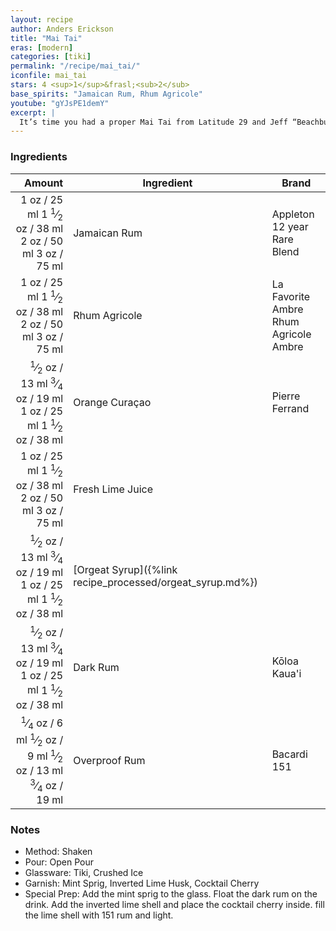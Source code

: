 ```yaml
---
layout: recipe
author: Anders Erickson
title: "Mai Tai"
eras: [modern]
categories: [tiki]
permalink: "/recipe/mai_tai/"
iconfile: mai_tai
stars: 4 <sup>1</sup>&frasl;<sub>2</sub>
base_spirits: "Jamaican Rum, Rhum Agricole"
youtube: "gYJsPE1demY"
excerpt: |
  It’s time you had a proper Mai Tai from Latitude 29 and Jeff “Beachbum” Berry, the renowned Tiki historian.
---
```


### Ingredients

|  Amount | Ingredient                                      | Brand                                 |
| ------: | ----------------------------------------------- | ------------------------------------- |
|    <span class="onex active">1 oz  / 25 ml</span> <span class="onehalfx">1 <sup>1</sup>&frasl;<sub>2</sub> oz  / 38 ml</span> <span class="twox">2 oz  / 50 ml</span> <span class="threex">3 oz  / 75 ml</span>| Jamaican Rum                                    | Appleton 12 year Rare Blend           |
|    <span class="onex active">1 oz  / 25 ml</span> <span class="onehalfx">1 <sup>1</sup>&frasl;<sub>2</sub> oz  / 38 ml</span> <span class="twox">2 oz  / 50 ml</span> <span class="threex">3 oz  / 75 ml</span>| Rhum Agricole                                   | La Favorite Ambre Rhum Agricole Ambre |
|  <span class="onex active"> <sup>1</sup>&frasl;<sub>2</sub> oz  / 13 ml</span> <span class="onehalfx"> <sup>3</sup>&frasl;<sub>4</sub> oz  / 19 ml</span> <span class="twox">1 oz  / 25 ml</span> <span class="threex">1 <sup>1</sup>&frasl;<sub>2</sub> oz  / 38 ml</span>| Orange Curaçao                                  | Pierre Ferrand                        |
|    <span class="onex active">1 oz  / 25 ml</span> <span class="onehalfx">1 <sup>1</sup>&frasl;<sub>2</sub> oz  / 38 ml</span> <span class="twox">2 oz  / 50 ml</span> <span class="threex">3 oz  / 75 ml</span>| Fresh Lime Juice                                |
|  <span class="onex active"> <sup>1</sup>&frasl;<sub>2</sub> oz  / 13 ml</span> <span class="onehalfx"> <sup>3</sup>&frasl;<sub>4</sub> oz  / 19 ml</span> <span class="twox">1 oz  / 25 ml</span> <span class="threex">1 <sup>1</sup>&frasl;<sub>2</sub> oz  / 38 ml</span>| [Orgeat Syrup]({%link recipe_processed/orgeat_syrup.md%}) |
|  <span class="onex active"> <sup>1</sup>&frasl;<sub>2</sub> oz  / 13 ml</span> <span class="onehalfx"> <sup>3</sup>&frasl;<sub>4</sub> oz  / 19 ml</span> <span class="twox">1 oz  / 25 ml</span> <span class="threex">1 <sup>1</sup>&frasl;<sub>2</sub> oz  / 38 ml</span>| Dark Rum                                        | Kōloa Kaua'i                          |
| <span class="onex active"> <sup>1</sup>&frasl;<sub>4</sub> oz  / 6 ml</span> <span class="onehalfx"> <sup>1</sup>&frasl;<sub>2</sub> oz  / 9 ml</span> <span class="twox"> <sup>1</sup>&frasl;<sub>2</sub> oz  / 13 ml</span> <span class="threex"> <sup>3</sup>&frasl;<sub>4</sub> oz  / 19 ml</span>| Overproof Rum                                  | Bacardi 151                           |

### Notes

- Method: Shaken
- Pour: Open Pour
- Glassware: Tiki, Crushed Ice
- Garnish: Mint Sprig, Inverted Lime Husk, Cocktail Cherry
- Special Prep: Add the mint sprig to the glass. Float the dark rum on the drink. Add the inverted lime shell and place the cocktail cherry inside. fill the lime shell with 151 rum and light.

    
<script type="application/ld+json">
{
  "@context": "https://schema.org",
  "@type": "Recipe",
  "author": {
    "@type": "Person",
    "name": "{{ page.author }}"
    },
  "description": "{{ page.excerpt | strip_html | replace: '"', "'" }}",
  "recipeIngredient": [
  " 1 oz Jamaican Rum ",
  " 1 oz Rhum Agricole",
  " 0.5 oz Orange Curaçao ",
  " 1 oz Fresh Lime Juice ",
  " 0.5 oz Orgeat Syrup",
  " 0.5 oz Dark Rum ",
  "0.25 oz Overproof Rum "
    ],
  "name": "{{ page.title }}",
  "recipeInstructions": [
    {
      "@type": "HowToStep",
      "text": "- Method: Shaken"
    },
    {
      "@type": "HowToStep",
      "text": "- Pour: Open Pour"
    },
    {
      "@type": "HowToStep",
      "text": "- Glassware: Tiki, Crushed Ice"
    },
    {
      "@type": "HowToStep",
      "text": "- Garnish: Mint Sprig, Inverted Lime Husk, Cocktail Cherry"
    },
    {
      "@type": "HowToStep",
      "text": "- Special Prep: Add the mint sprig to the glass. Float the dark rum on the drink. Add the inverted lime shell and place the cocktail cherry inside. fill the lime shell with 151 rum and light."
    }
    ],
  "recipeYield": "1 cocktail",
  "recipeCategory": "cocktail",
  {%- if page.stars and site.data.ratings[page.iconfile].ratings -%}"aggregateRating": "{%- include stars_metadata.html %} out of 5",{%- endif -%}
  "recipeCuisine": "global",
  "prepTime": "PT20M",
  "cookTime": "PT15S",
  "keywords": "{{ page.title }}, cocktail, {{ page.eras }}, {%- include category_metadata.html -%}, {%- include spirits_metadata.html -%}"
}
</script>

    